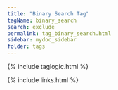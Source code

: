 ```yaml
---
title: "Binary Search Tag"
tagName: binary_search
search: exclude
permalink: tag_binary_search.html
sidebar: mydoc_sidebar
folder: tags
---
```

{% include taglogic.html %}

{% include links.html %}
